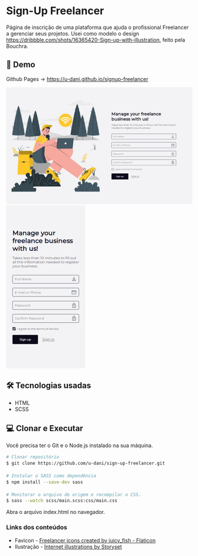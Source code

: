 # Sign-Up Freelancer

Página de inscrição de uma plataforma que ajuda o profissional Freelancer a gerenciar seus projetos. Usei como modelo o design https://dribbble.com/shots/16365420-Sign-up-with-illustration, feito pela Bouchra.

## 🌠 Demo
Github Pages -> https://u-dani.github.io/signup-freelancer

<img src="https://raw.githubusercontent.com/u-dani/signup-freelancer/main/images/demo-desktop.jpg"/>
<img src="https://raw.githubusercontent.com/u-dani/signup-freelancer/main/images/demo-mobile.jpg"/>

## 🛠 Tecnologias usadas

- HTML
- SCSS

## 💻 Clonar e Executar

Você precisa ter o Git e o Node.js instalado na sua máquina.

```bash
# Clonar repositório
$ git clone https://github.com/u-dani/sign-up-freelancer.git

# Instalar o SASS como dependência
$ npm install --save-dev sass

# Monitorar o arquivo de origem e recompilar o CSS.
$ sass --watch scss/main.scss:css/main.css
```

Abra o arquivo index.html no navegador.

### Links dos conteúdos

- Favicon - <a href="https://www.flaticon.com/free-icons/freelancer" title="freelancer icons">Freelancer icons created by juicy_fish - Flaticon</a>
- Ilustração - <a href="https://storyset.com/internet">Internet illustrations by Storyset</a>
